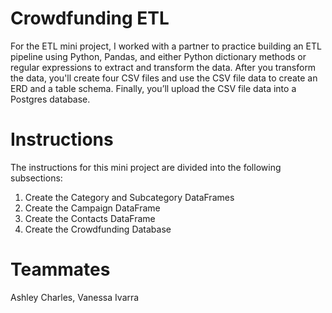 # Crowdfunding ETL  

For the ETL mini project, I worked with a partner to practice building an ETL pipeline using Python, Pandas, and either Python dictionary methods or regular expressions to extract and transform the data. After you transform the data, you'll create four CSV files and use the CSV file data to create an ERD and a table schema. Finally, you’ll upload the CSV file data into a Postgres database.

# Instructions
The instructions for this mini project are divided into the following subsections:

1. Create the Category and Subcategory DataFrames
2. Create the Campaign DataFrame
3. Create the Contacts DataFrame
4. Create the Crowdfunding Database

# Teammates
Ashley Charles, Vanessa Ivarra
